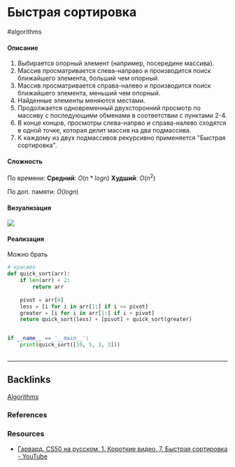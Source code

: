 # Быстрая сортировка
#algorithms 

#### Описание

1.  Выбирается опорный элемент (например, посередине массива).
2.  Массив просматривается слева-направо и производится поиск ближайшего элемента, больший чем опорный.
3.  Массив просматривается справа-налево и производится поиск ближайшего элемента, меньший чем опорный.
4.  Найденные элементы меняются местами.
5.  Продолжается одновременный двухсторонний просмотр по массиву с последующими обменами в соответствии с пунктами 2-4.
6.  В конце концов, просмотры слева-напрво и справа-налево сходятся в одной точке, которая делит массив на два подмассива.
7.  К каждому из двух подмассивов рекурсивно применяется "Быстрая сортировка".

#### Сложность
По времени:
**Средний**: $O(n * log n)$
**Худший**: $O(n^2)$

По доп. памяти:
$O(logn)$

#### Визуализация
![](https://habrastorage.org/webt/b1/xb/ve/b1xbvefydxsfynp91mnxaxluvfe.gif)

#### Реализация
Можно брать 

```python
# красиво
def quick_sort(arr):
    if len(arr) < 2:
        return arr
    
    pivot = arr[0]
    less = [i for i in arr[1:] if i <= pivot]
    greater = [i for i in arr[1:] if i > pivot]
    return quick_sort(less) + [pivot] + quick_sort(greater)


if __name__ == '__main__':
    print(quick_sort([10, 5, 2, 3]))
    
```

---
## Backlinks
[Algorithms](../Algorithms.md)

### References

### Resources
- [Гарвард. CS50 на русском. 1. Короткие видео. 7. Быстрая сортировка - YouTube](https://www.youtube.com/watch?v=4s-aG6yGGLU)







